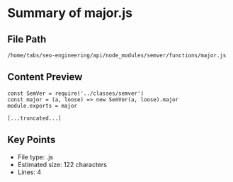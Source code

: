# Summary of major.js
  
## File Path
`/home/tabs/seo-engineering/api/node_modules/semver/functions/major.js`

## Content Preview
```
const SemVer = require('../classes/semver')
const major = (a, loose) => new SemVer(a, loose).major
module.exports = major

[...truncated...]
```

## Key Points
- File type: .js
- Estimated size: 122 characters
- Lines: 4
